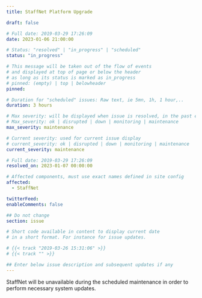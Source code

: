 ```yaml
---
title: StaffNet Platform Upgrade

draft: false

# Full date: 2019-03-29 17:26:09
date: 2023-01-06 21:00:00

# Status: "resolved" | "in_progress" | "scheduled"
status: "in_progress"

# This message will be taken out of the flow of events
# and displayed at top of page or below the header
# as long as its status is marked as in_progress
# pinned: (empty) | top | belowheader
pinned: 

# Duration for "scheduled" issues: Raw text, ie 5mn, 1h, 1 hour,..
duration: 3 hours

# Max severity: will be displayed when issue is resolved, in the past events section
# Max_severity: ok | disrupted | down | monitoring | maintenance
max_severity: maintenance

# Current severity: used for current issue display
# current_severity: ok | disrupted | down | monitoring | maintenance
current_severity: maintenance

# Full date: 2019-03-29 17:26:09
resolved_on: 2023-01-07 00:00:00

# Affected components, must use exact names defined in site config
affected:
  - StaffNet

twitterFeed: 
enableComments: false

## Do not change
section: issue

# Short code available in content to display current date
# in a short format. For instance for issue updates.

# {{< track "2019-03-26 15:31:06" >}}
# {{< track "" >}}

## Enter below issue description and subsequent updates if any
---
```

StaffNet will be unavailable during the scheduled maintenance in order to perform necessary system updates.
